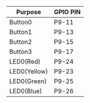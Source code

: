 | Purpose      | GPIO PIN |
| ----------- | ----------|
| Button0     | P9-11     |
| Button1     | P9-13     |
| Button2     | P9-15     |
| Button3     | P9-17     |
| LED0(Red)   | P9-24     |
| LED0(Yellow)| P9-23     |
| LED0(Green) | P9-25     |
| LED0(Blue)  | P9-26     |
